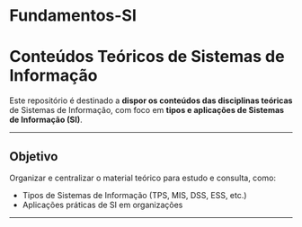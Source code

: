 # Fundamentos-SI

# Conteúdos Teóricos de Sistemas de Informação

Este repositório é destinado a **dispor os conteúdos das disciplinas teóricas** de Sistemas de Informação, com foco em **tipos e aplicações de Sistemas de Informação (SI)**.

---

## Objetivo

Organizar e centralizar o material teórico para estudo e consulta, como:

- Tipos de Sistemas de Informação (TPS, MIS, DSS, ESS, etc.)
- Aplicações práticas de SI em organizações


---



